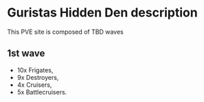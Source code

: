 # Guristas Hidden Den description
This PVE site is composed of TBD waves

## 1st wave
 - 10x Frigates,
 - 9x Destroyers,
 - 4x Cruisers,
 - 5x Battlecruisers.
